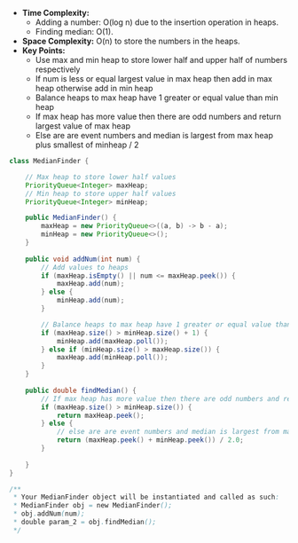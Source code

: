 - **Time Complexity:**
    - Adding a number: O(log n) due to the insertion operation in heaps.
    - Finding median: O(1).
- **Space Complexity:** O(n) to store the numbers in the heaps.
- **Key Points:**
    - Use max and min heap to store lower half and upper half of numbers respectively
    - If num is less or equal largest value in max heap then add in max heap otherwise add in min heap
    - Balance heaps to max heap have 1 greater or equal value than min heap
    - If max heap has more value then there are odd numbers and return largest value of max heap
    - Else are are event numbers and median is largest from max heap plus smallest of minheap / 2

```java
class MedianFinder {

    // Max heap to store lower half values
    PriorityQueue<Integer> maxHeap;
    // Min heap to store upper half values
    PriorityQueue<Integer> minHeap;

    public MedianFinder() {
        maxHeap = new PriorityQueue<>((a, b) -> b - a);
        minHeap = new PriorityQueue<>();
    }
    
    public void addNum(int num) {
        // Add values to heaps
        if (maxHeap.isEmpty() || num <= maxHeap.peek()) {
            maxHeap.add(num);
        } else {
            minHeap.add(num);
        }

        // Balance heaps to max heap have 1 greater or equal value than min heap
        if (maxHeap.size() > minHeap.size() + 1) {
            minHeap.add(maxHeap.poll());
        } else if (minHeap.size() > maxHeap.size()) {
            maxHeap.add(minHeap.poll());
        }
    }
    
    public double findMedian() {
        // If max heap has more value then there are odd numbers and return largest value of max heap
        if (maxHeap.size() > minHeap.size()) {
            return maxHeap.peek();
        } else {
            // else are are event numbers and median is largest from max heap plus smallest of minheap / 2
            return (maxHeap.peek() + minHeap.peek()) / 2.0;
        }
        
    }
}

/**
 * Your MedianFinder object will be instantiated and called as such:
 * MedianFinder obj = new MedianFinder();
 * obj.addNum(num);
 * double param_2 = obj.findMedian();
 */
 ```